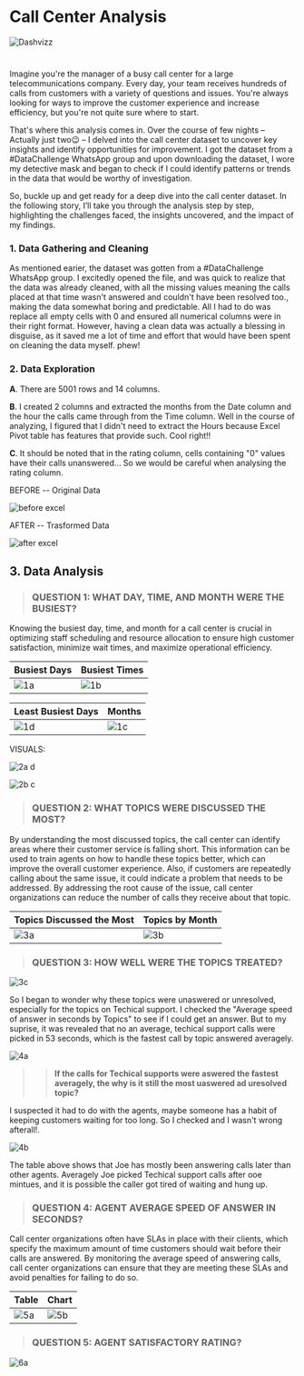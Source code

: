 # Call Center Analysis

![Dashvizz](https://user-images.githubusercontent.com/103915142/231853938-07ff8bc2-333d-488e-8e2e-69bff0ae9137.jpg)
#

Imagine you're the manager of a busy call center for a large telecommunications company. Every day, your team receives hundreds of calls from customers with a variety of questions and issues. You're always looking for ways to improve the customer experience and increase efficiency, but you're not quite sure where to start.

That's where this analysis comes in. Over the course of few nights – Actually just two😉 – I delved into the call center dataset to uncover key insights and identify opportunities for improvement. I got the dataset from a #DataChallenge WhatsApp group and upon downloading the dataset, I wore my detective mask and began to check if I could identify patterns or trends in the data that would be worthy of investigation. 

So, buckle up and get ready for a deep dive into the call center dataset. In the following story, I’ll take you through the analysis step by step, highlighting the challenges faced, the insights uncovered, and the impact of my findings.

### 1. Data Gathering and Cleaning
As mentioned earier, the dataset was gotten from a #DataChallenge WhatsApp group.
I excitedly opened the file, and was quick to realize that the data was already cleaned, with all the missing values meaning the calls placed at that time wasn't answered and couldn't have been resolved too., making the data somewhat boring and predictable. All I had to do was replace all empty cells with 0 and ensured all numerical columns were in their right format.
However, having a clean data was actually a blessing in disguise, as it saved me a lot of time and effort that would have been spent on cleaning the data myself. phew!

### 2. Data Exploration
**A**. There are 5001 rows and 14 columns. 

**B**. I created 2 columns and extracted the months from the Date column and the hour the calls came through from the Time column. Well in the course of analyzing, I figured that I didn't need to extract the Hours because Excel Pivot table has features that provide such. Cool right!!

**C**. It should be noted that in the rating column, cells containing "0" values have their calls unanswered... So we would be careful when analysing the rating column.


BEFORE -- Original Data

![before excel](https://user-images.githubusercontent.com/103915142/231898624-ec880b43-e2d9-4e28-8919-593e8c4f0842.jpg)

AFTER -- Trasformed Data

![after excel](https://user-images.githubusercontent.com/103915142/231898940-e53d5ad3-e513-4eaa-b516-2342b6630667.jpg)

## 3. Data Analysis

> ### **QUESTION 1:** WHAT DAY, TIME, AND MONTH WERE THE BUSIEST?

Knowing the busiest day, time, and month for a call center is crucial in optimizing staff scheduling and resource allocation to ensure high customer satisfaction, minimize wait times, and maximize operational efficiency.

     
 Busiest Days                                                                                        |  Busiest Times
-------------------------------------------------------------------------------------------------------------|------------------------- 
![1a](https://user-images.githubusercontent.com/103915142/231903363-73ea6b2f-0ca2-45d1-b896-28da43493fcb.jpg)| ![1b](https://user-images.githubusercontent.com/103915142/231903433-9b1140ac-4b7c-4b84-80be-c56d3592b50a.jpg)

Least Busiest Days                                                                                          |  Months
-------------------------------------------------------------------------------------------------------------|------------------------- 
![1d](https://user-images.githubusercontent.com/103915142/231903937-87bb4fb5-1226-4a64-966e-6e311db6a04a.jpg)| ![1c](https://user-images.githubusercontent.com/103915142/231903966-dfd522b8-7d92-4145-8d9f-c328291aa8d1.jpg)

VISUALS:

![2a d](https://user-images.githubusercontent.com/103915142/231905837-5f99c8c3-8aca-4e29-8336-a32b6812caed.jpg)

![2b c](https://user-images.githubusercontent.com/103915142/232043464-42ce4e5a-1260-4e3e-8245-85beefcd3a9e.jpg)



> ### **QUESTION 2:** WHAT TOPICS WERE DISCUSSED THE MOST?
By understanding the most discussed topics, the call center can identify areas where their customer service is falling short. This information can be used to train agents on how to handle these topics better, which can improve the overall customer experience.
Also, if customers are repeatedly calling about the same issue, it could indicate a problem that needs to be addressed. By addressing the root cause of the issue, call center organizations can reduce the number of calls they receive about that topic.

Topics Discussed the Most                                                                                   |  Topics by Month
-------------------------------------------------------------------------------------------------------------|------------------------- 
![3a](https://user-images.githubusercontent.com/103915142/231994848-07efcfa1-e4af-4bfe-a206-f9a0ab1dc597.jpg)| ![3b](https://user-images.githubusercontent.com/103915142/231996053-874b8b16-17da-400f-bbc7-c91c7afc6719.jpg)

> ### **QUESTION 3:** HOW WELL WERE THE TOPICS TREATED?

![3c](https://user-images.githubusercontent.com/103915142/232044889-e3db6be9-beb2-40ed-8143-9a45bf7ec998.jpg)


So I began to wonder why these topics were unaswered or unresolved, especially for the topics on Techical support. 
I checked the "Average speed of answer in seconds by Topics" to see if I could get an answer. But to my suprise, it was revealed that no an average, techical support calls were picked in 53 seconds, which is the fastest call by topic answered averagely.

![4a](https://user-images.githubusercontent.com/103915142/232004429-ea1f9144-45a5-4eb3-9c8e-3940aba6c502.jpg)

>> __If the calls for Techical supports were aswered the fastest averagely, the why is it still the most uaswered ad uresolved topic?__

I suspected it had to do with the agents, maybe someone has a habit of keeping customers waiting for too long. So I checked and I wasn't wrong afterall!.

![4b](https://user-images.githubusercontent.com/103915142/232005670-e902a264-e5fd-4965-9be3-ca98588f7e10.jpg)

The table above shows that Joe has mostly been answering calls later than other agents. Averagely Joe picked Techical support calls after ooe mintues, and it is possible the caller got tired of waiting and hung up. 

> ### **QUESTION 4:** AGENT AVERAGE SPEED OF ANSWER IN SECONDS?

Call center organizations often have SLAs in place with their clients, which specify the maximum amount of time customers should wait before their calls are answered. By monitoring the average speed of answering calls, call center organizations can ensure that they are meeting these SLAs and avoid penalties for failing to do so.

Table                                                                                                        |  Chart
-------------------------------------------------------------------------------------------------------------|------------------------- 
![5a](https://user-images.githubusercontent.com/103915142/232028044-1a7b3527-2de0-4cf7-b50e-3eecd1f98416.jpg)| ![5b](https://user-images.githubusercontent.com/103915142/232028080-404d14cc-4a5c-45d7-8d0b-d5f3922ab04d.jpg)


> ### **QUESTION 5:** AGENT SATISFACTORY RATING?

![6a](https://user-images.githubusercontent.com/103915142/232038940-27299773-699e-4cee-bbe7-b96802ee8e20.jpg)

































